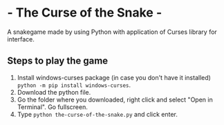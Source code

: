 # - The Curse of the Snake -
A snakegame made by using Python with application of Curses library for interface.

## Steps to play the game
1. Install windows-curses package (in case you don't have it installed) `python -m pip install windows-curses`.
2. Download the python file.
3. Go the folder where you downloaded, right click and select "Open in Terminal". Go fullscreen.
4. Type `python the-curse-of-the-snake.py` and click enter.
